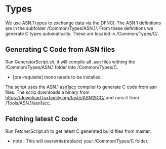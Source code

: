 # Types
We use ASN.1 types to exchange data via the DFNCI. The ASN.1 definitions
are in the subfolder /Common/Types/ASN.1/. From these definitions we generate C types
automatically. These are located in /Common/Types/C/.

## Generating C Code from ASN files
Run GeneratorScript.sh, it will compile all .asn files withing the /Common/Types/ASN.1 folder into /Common/Types/C.
* [pre-requisite] mono needs to be installed.

The script uses the ASN.1 [asn1scc](https://github.com/ttsiodras/asn1scc) compiler to generate C code from asn files.
The scrip downloads a binary from https://download.tuxfamily.org/taste/ASN1SCC/ and runs it from /Tools/ASN.1/asn1scc. 

## Fetching latest C code
Run FetcherScript.sh to get latest C generated build files from master.
* note : This will overwrite(replace) your /Common/Types/C folder.
